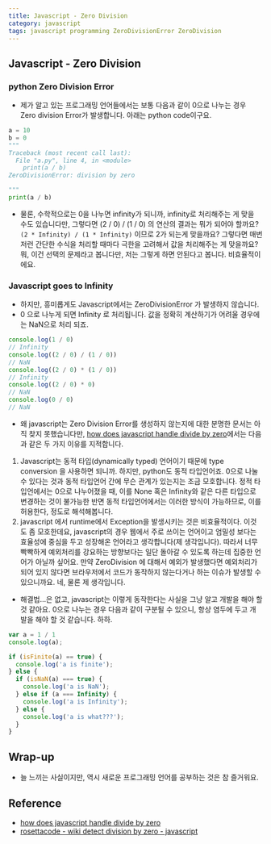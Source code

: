 ```yaml
---
title: Javascript - Zero Division
category: javascript
tags: javascript programming ZeroDivisionError ZeroDivision
---
```


## Javascript - Zero Division

### python Zero Division Error

- 제가 알고 있는 프로그래밍 언어들에서는 보통 다음과 같이 0으로 나누는 경우 Zero division Error가 발생합니다. 아래는 python code이구요.

```python
a = 10
b = 0
"""
Traceback (most recent call last):
  File "a.py", line 4, in <module>
    print(a / b)
ZeroDivisionError: division by zero

"""
print(a / b)
```

- 물론, 수학적으로는 0을 나누면 infinity가 되니까, infinity로 처리해주는 게 맞을 수도 있습니다만, 그렇다면 (2 / 0) / (1 / 0) 의 연산의 결과는 뭐가 되어야 할까요? `(2 * Infinity) / (1 * Infinity)` 이므로 2가 되는게 맞을까요? 그렇다면 매번 저런 간단한 수식을 처리할 때마다 극한을 고려해서 값을 처리해주는 게 맞을까요? 뭐, 이건 선택의 문제라고 봅니다만, 저는 그렇게 하면 안된다고 봅니다. 비효율적이에요.

### Javascript goes to Infinity

- 하지만, 흥미롭게도 Javascript에서는 ZeroDivisionError 가 발생하지 않습니다.
- 0 으로 나누게 되면 Infinity 로 처리됩니다. 값을 정확히 계산하기가 어려울 경우에는 NaN으로 처리 되죠.

```javascript
console.log(1 / 0)
// Infinity
console.log((2 / 0) / (1 / 0))
// NaN
console.log((2 / 0) * (1 / 0))
// Infinity
console.log((2 / 0) * 0)
// NaN
console.log(0 / 0)
// NaN
```

- 왜 javascript는 Zero Division Error를 생성하지 않는지에 대한 분명한 문서는 아직 찾지 못했습니다만, [how does javascript handle divide by zero](https://www.educative.io/answers/how-does-javascript-handle-divide-by-zero)에서는 다음과 같은 두 가지 이유를 지적합니다.

1. Javascript는 동적 타입(dynamically typed) 언어이기 때문에 type conversion 을 사용하면 되니까. 하지만, python도 동적 타입언어죠. 0으로 나눌 수 있다는 것과 동적 타입언어 간에 무슨 관계가 있는지는 조금 모호합니다. 정적 타입언에서는 0으로 나누어졌을 때, 이를 None 혹은 Infinity와 같은 다른 타입으로 변경하는 것이 불가능한 반면 동적 타입언어에서는 이러한 방식이 가능하므로, 이를 허용한다, 정도로 해석해봅니다.
1. javascript 에서 runtime에서 Exception을 발생시키는 것은 비효율적이다. 이것도 좀 모호한데요, javascript의 경우 웹에서 주로 쓰이는 언어이고 엄밀성 보다는 효율성에 중심을 두고 성장해온 언어라고 생각합니다(제 생각입니다). 따라서 너무 빡빡하게 예외처리를 강요하는 방향보다는 일단 돌아갈 수 있도록 하는데 집중한 언어가 아닐까 싶어요. 만약 ZeroDivision 에 대해서 예외가 발생했다면 예외처리가 되어 있지 않다면 브라우저에서 코드가 동작하지 않는다거나 하는 이슈가 발생할 수 있으니까요. 네, 물론 제 생각입니다.

- 해결법...은 없고, javascript는 이렇게 동작한다는 사실을 그냥 알고 개발을 해야 할 것 같아요. 0으로 나누는 경우 다음과 같이 구분될 수 있으니, 항상 염두에 두고 개발을 해야 할 것 같습니다. 하하.

```javascript
var a = 1 / 1
console.log(a);

if (isFinite(a) == true) {
  console.log('a is finite');
} else {
  if (isNaN(a) === true) {
    console.log('a is NaN');
  } else if (a === Infinity) {
    console.log('a is Infinity');
  } else {
    console.log('a is what???');
  }
}
```

## Wrap-up

- 늘 느끼는 사실이지만, 역시 새로운 프로그래밍 언어를 공부하는 것은 참 즐거워요.

## Reference

- [how does javascript handle divide by zero](https://www.educative.io/answers/how-does-javascript-handle-divide-by-zero)
- [rosettacode - wiki detect division by zero - javascript](https://rosettacode.org/wiki/Detect_division_by_zero#JavaScript)
